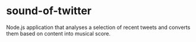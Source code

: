 # sound-of-twitter
Node.js application that analyses  a selection of recent tweets and converts them based on content into musical score.
